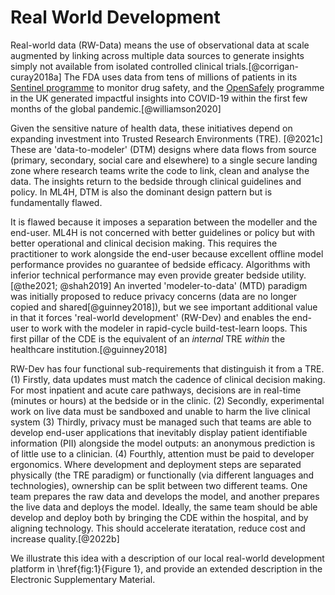 # Real World Development

Real-world data (RW-Data) means the use of observational data at scale augmented by linking across multiple data sources to generate insights simply not available from isolated controlled clinical trials.[@corrigan-curay2018a] The FDA uses data from tens of millions of patients in its [Sentinel programme](https://www.sentinelinitiative.org) to monitor drug safety, and the [OpenSafely](https://www.opensafely.org) programme in the UK generated impactful insights into COVID-19 within the first few months of the global pandemic.[@williamson2020] 

Given the sensitive nature of health data, these initiatives depend on expanding investment into Trusted Research Environments (TRE). [@2021c] These are 'data-to-modeler' (DTM) designs where data flows from source (primary, secondary, social care and elsewhere) to a single secure landing zone where research teams write the code to link, clean and analyse the data. The insights return to the bedside through clinical guidelines and policy. In ML4H, DTM is also the dominant design pattern but is fundamentally flawed.

It is flawed because it imposes a separation between the modeller and the end-user. ML4H is not concerned with better guidelines or policy but with better operational and clinical decision making. This requires the practitioner to work alongside the end-user because excellent offline model performance provides no guarantee of bedside efficacy. Algorithms with inferior technical performance may even provide greater bedside utility.[@the2021; @shah2019] An inverted 'modeler-to-data' (MTD) paradigm was initially proposed to reduce privacy concerns (data are no longer copied and shared[@guinney2018]), but we see important additional value in that it forces 'real-world development' (RW-Dev) and enables the end-user to work with the modeler in rapid-cycle build-test-learn loops. This first pillar of the CDE is the equivalent of an *internal* TRE *within* the healthcare institution.[@guinney2018] 

RW-Dev has four functional sub-requirements that distinguish it from a TRE. (1) Firstly, data updates must match the cadence of clinical decision making. For most inpatient and acute care pathways, decisions are in real-time (minutes or hours) at the bedside or in the clinic. (2) Secondly, experimental work on live data must be sandboxed and unable to harm the live clinical system (3) Thirdly, privacy must be managed such that teams are able to develop end-user applications that inevitably display patient identifiable information (PII) alongside the model outputs: an anonymous prediction is of little use to a clinician. (4) Fourthly, attention must be paid to developer ergonomics. Where development and deployment steps are separated physically (the TRE paradigm) or functionally (via different languages and technologies), ownership can be split between two different teams. One team prepares the raw data and develops the model, and another prepares the live data and deploys the model. Ideally, the same team should be able develop and deploy both by bringing the CDE within the hospital, and by aligning technology. This should accelerate iteratation, reduce cost and increase quality.[@2022b]

We illustrate this idea with a description of our local real-world development platform in \href{fig:1}{Figure 1}, and provide an extended description in the Electronic Supplementary Material.
